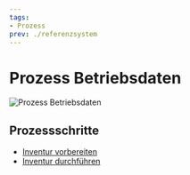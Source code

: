 ```yaml
---
tags:
- Prozess
prev: ./referenzsystem
---
```

# Prozess Betriebsdaten

![Prozess Betriebsdaten](assets/Prozess%20Betriebsdaten.svg)

## Prozessschritte

* [Inventur vorbereiten](Lager.md#Inventur%20vorbereiten)
* [Inventur durchführen](Lager.md#Inventur%20durchf%C3%BChren)